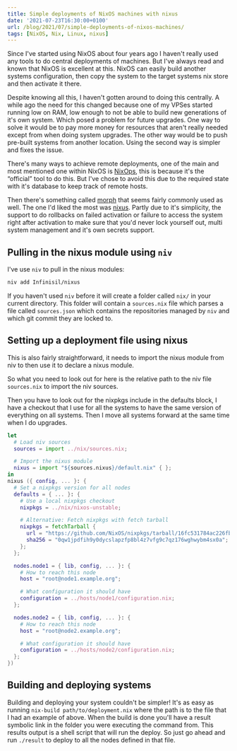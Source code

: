 ```yaml
---
title: Simple deployments of NixOS machines with nixus
date: '2021-07-23T16:30:00+0100'
url: /blog/2021/07/simple-deployments-of-nixos-machines/
tags: [NixOS, Nix, Linux, nixus]
---
```


Since I've started using NixOS about four years ago I haven't really used any
tools to do central deployments of machines. But I've always read and known
that NixOS is excellent at this. NixOS can easily build another systems
configuration, then copy the system to the target systems nix store and then
activate it there.

Despite knowing all this, I haven't gotten around to doing this centrally. A
while ago the need for this changed because one of my VPSes started running
low on RAM, low enough to not be able to build new generations of it's own
system. Which posed a problem for future upgrades. One way to solve it would
be to pay more money for resources that aren't really needed except from when
doing system upgrades. The other way would be to push pre-built systems from
another location. Using the second way is simpler and fixes the issue.

There's many ways to achieve remote deployments, one of the main and most
mentioned one within NixOS is [NixOps](https://github.com/NixOS/nixops), this is because it's the “official”
tool to do this. But I've chose to avoid this due to the required state with
it's database to keep track of remote hosts.

Then there's something called [morph](https://github.com/DBCDK/morph) that seems fairly commonly used as well.
The one I'd liked the most was [nixus](https://github.com/Infinisil/nixus). Partly due to it's simplicity, the
support to do rollbacks on failed activation or failure to access the system
right after activation to make sure that you'd never lock yourself out, multi
system management and it's own secrets support.

## Pulling in the nixus module using `niv`

I've use `niv` to pull in the nixus modules:

```sh
niv add Infinisil/nixus
```

If you haven't used `niv` before it will create a folder called `nix/` in
your current directory. This folder will contain a `sources.nix` file which
parses a file called `sources.json` which contains the repositories managed
by `niv` and which git commit they are locked to.

## Setting up a deployment file using nixus

This is also fairly straightforward, it needs to import the nixus module from
niv to then use it to declare a nixus module.

So what you need to look out for here is the relative path to the niv file
`sources.nix` to import the niv sources.

Then you have to look out for the nixpkgs include in the defaults block, I
have a checkout that I use for all the systems to have the same version of
everything on all systems. Then I move all systems forward at the same time
when I do upgrades.

```nix
let
  # Load niv sources
  sources = import ../nix/sources.nix;

  # Import the nixus module
  nixus = import "${sources.nixus}/default.nix" { };
in
nixus ({ config, ... }: {
  # Set a nixpkgs version for all nodes
  defaults = { ... }: {
    # Use a local nixpkgs checkout
    nixpkgs = ../nix/nixos-unstable;

    # Alternative: Fetch nixpkgs with fetch tarball
    nixpkgs = fetchTarball {
      url = "https://github.com/NixOS/nixpkgs/tarball/16fc531784ac226fb268cc59ad573d2746c109c1";
      sha256 = "0qw1jpdfih9y0dycslapzfp8bl4z7vfg9c7qz176wghwybm4sx0a";
    };
  };

  nodes.node1 = { lib, config, ... }: {
    # How to reach this node
    host = "root@node1.example.org";

    # What configuration it should have
    configuration = ../hosts/node1/configuration.nix;
  };

  nodes.node2 = { lib, config, ... }: {
    # How to reach this node
    host = "root@node2.example.org";

    # What configuration it should have
    configuration = ../hosts/node2/configuration.nix;
  };
})
```

## Building and deploying systems

Building and deploying your system couldn't be simpler! It's as easy as
running `nix-build path/to/deployment.nix` where the path is to the file that
I had an example of above. When the build is done you'll have a result
symbolic link in the folder you were executing the command from. This results
output is a shell script that will run the deploy. So just go ahead and run
`./result` to deploy to all the nodes defined in that file.

